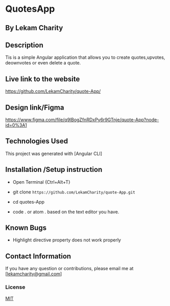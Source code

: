 # QuotesApp
## By Lekam Charity

## Description
Tis is a simple Angular application that allows you to create quotes,upvotes, deownvotes or even delete a quote.

## Live link to the website
https://github.com/LekamCharity/quote-App/

## Design link/Figma
https://www.figma.com/file/q9lBogZfnRDxPy6r9GTnje/quote-App?node-id=0%3A1

## Technologies Used
This project was generated with [Angular CLI]

## Installation /Setup instruction
* Open Terminal {Ctrl+Alt+T}

* git clone ```https://github.com/LekamCharity/quote-App.git```

* cd quotes-App

* code . or atom . based on the text editor you have.

## Known Bugs
* Highlight directive property does not work properly

## Contact Information 

If you have any question or contributions, please email me at [lekamcharity@gmail.com]

### License
  [MIT](https://github.com/LekamCharity/quote-App/blob/master/License)

